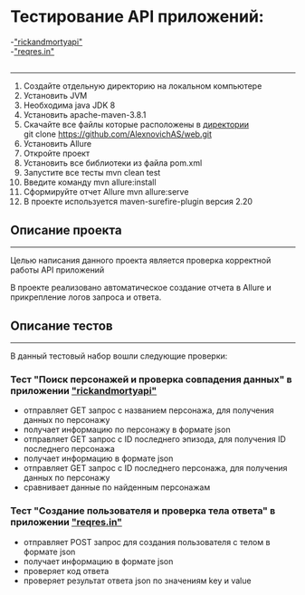 # Тестирование API приложений:
-["rickandmortyapi"](https://rickandmortyapi.com/api) <br>
-["reqres.in"](https://reqres.in/)
##
***
1. Создайте отдельную директорию на локальном компьютере
2. Установить JVM
3. Необходима java JDK 8
4. Установить apache-maven-3.8.1
5. Скачайте все файлы которые расположены в [директории](https://github.com/AlexnovichAS/web.git) <br>
   git clone https://github.com/AlexnovichAS/web.git
6. Установить Allure
7. Откройте проект
8. Установить все библиотеки из файла pom.xml
9. Запустите все тесты mvn clean test
10. Введите команду mvn allure:install
11. Сформируйте отчет Allure mvn allure:serve
12. В проекте используется maven-surefire-plugin версия 2.20


## Описание проекта
***
Целью написания данного проекта является проверка корректной работы API приложений <br>

В проекте реализовано автоматическое создание отчета в Allure и прикрепление логов запроса и ответа.

## Описание тестов
***
В данный тестовый набор вошли следующие проверки:
### Тест "Поиск персонажей и проверка совпадения данных" в приложении ["rickandmortyapi"](https://rickandmortyapi.com/api)
- отправляет GET запрос с названием персонажа, для получения данных по персонажу
- получает информацию по персонажу в формате json
- отправляет GET запрос с ID последнего эпизода, для получения ID последнего персонажа
- получает информацию в формате json
- отправляет GET запрос с ID последнего персонажа, для получения данных по персонажу
- сравнивает данные по найденным персонажам

### Тест "Создание пользователя и проверка тела ответа" в приложении ["reqres.in"](https://reqres.in/)
- отправляет POST запрос для создания пользователя с телом в формате json 
- получает информацию в формате json
- проверяет код ответа
- проверяет результат ответа json по значениям key и value
